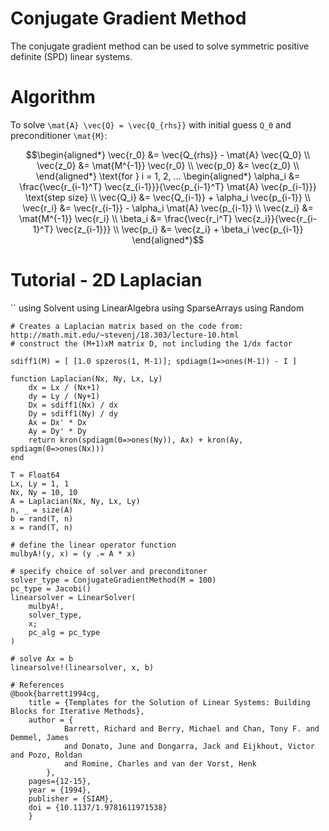 # Conjugate Gradient Method
The conjugate gradient method can be used to solve symmetric positive
definite (SPD) linear systems.

# Algorithm
To solve ``\mat{A} \vec{Q} = \vec{Q_{rhs}}`` with initial guess ``Q_0``
and preconditioner ``\mat{M}``:
```math
\begin{aligned*}
    \vec{r_0} &= \vec{Q_{rhs}} - \mat{A} \vec{Q_0} \\
    \vec{z_0} &= \mat{M^{-1}} \vec{r_0} \\
    \vec{p_0} &= \vec{z_0} \\
\end{aligned*}
\text{for } i = 1, 2, ...
\begin{aligned*}
    \alpha_i &= \frac{\vec{r_{i-1}^T} \vec{z_{i-1}}}{\vec{p_{i-1}^T} \mat{A} \vec{p_{i-1}}} \text{step size} \\
    \vec{Q_i} &= \vec{Q_{i-1}} + \alpha_i \vec{p_{i-1}} \\
    \vec{r_i} &= \vec{r_{i-1}} - \alpha_i \mat{A} \vec{p_{i-1}} \\
    \vec{z_i} &= \mat{M^{-1}} \vec{r_i} \\
    \beta_i &= \frac{\vec{r_i^T} \vec{z_i}}{\vec{r_{i-1}^T} \vec{z_{i-1}}} \\
    \vec{p_i} &= \vec{z_i} + \beta_i \vec{p_{i-1}}
\end{aligned*}
```

# Tutorial - 2D Laplacian
``
    using Solvent
    using LinearAlgebra
    using SparseArrays
    using Random

    # Creates a Laplacian matrix based on the code from: http://math.mit.edu/~stevenj/18.303/lecture-10.html
    # construct the (M+1)xM matrix D, not including the 1/dx factor

    sdiff1(M) = [ [1.0 spzeros(1, M-1)]; spdiagm(1=>ones(M-1)) - I ]

    function Laplacian(Nx, Ny, Lx, Ly)
        dx = Lx / (Nx+1)
        dy = Ly / (Ny+1)
        Dx = sdiff1(Nx) / dx
        Dy = sdiff1(Ny) / dy
        Ax = Dx' * Dx
        Ay = Dy' * Dy
        return kron(spdiagm(0=>ones(Ny)), Ax) + kron(Ay, spdiagm(0=>ones(Nx)))
    end

    T = Float64
    Lx, Ly = 1, 1
    Nx, Ny = 10, 10
    A = Laplacian(Nx, Ny, Lx, Ly)
    n, _ = size(A)
    b = rand(T, n)
    x = rand(T, n)

    # define the linear operator function
    mulbyA!(y, x) = (y .= A * x)

    # specify choice of solver and preconditoner
    solver_type = ConjugateGradientMethod(M = 100)
    pc_type = Jacobi()
    linearsolver = LinearSolver(
        mulbyA!,
        solver_type,
        x;
        pc_alg = pc_type
    )

    # solve Ax = b
    linearsolve!(linearsolver, x, b)
```
# References
@book{barrett1994cg,
    title = {Templates for the Solution of Linear Systems: Building Blocks for Iterative Methods},
    author = {
            Barrett, Richard and Berry, Michael and Chan, Tony F. and Demmel, James
            and Donato, June and Dongarra, Jack and Eijkhout, Victor and Pozo, Roldan
            and Romine, Charles and van der Vorst, Henk
        },
    pages={12-15},
    year = {1994},
    publisher = {SIAM},
    doi = {10.1137/1.9781611971538}
    }

